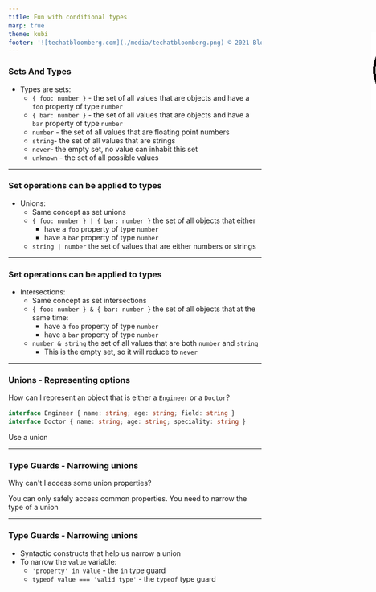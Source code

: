 ```yaml
---
title: Fun with conditional types
marp: true
theme: kubi
footer: '![techatbloomberg.com](./media/techatbloomberg.png) © 2021 Bloomberg Finance L.P. All rights reserved. ![techatbloomberg.com](./media/bloomberg.png)'
---
```


### Sets And Types

* Types are sets:
    * `{ foo: number }` - the set of all values that are objects and have a `foo` property of type `number`
    * `{ bar: number }` - the set of all values that are objects and have a `bar` property of type `number`
    * `number` - the set of all values that are floating point numbers
    * `string`- the set of all values that are strings
    * `never`-  the empty set, no value can inhabit this set
    * `unknown` - the set of all possible values 

----

### Set operations can be applied to types

* Unions:
    * Same concept as set unions <img src="./media/union.png" style="position:absolute; top:120px; left: 950px" />
    * `{ foo: number } | { bar: number }` the set of all objects that either
        * have a `foo` property of type `number`
        * have a `bar` property of type `number`
    * `string | number` the set of values that are either numbers or strings 

---

### Set operations can be applied to types

* Intersections:
    * Same concept as set intersections <img src="./media/intersection.png" style="position:absolute; top:120px; left: 950px" />
    * `{ foo: number } & { bar: number }` the set of all objects that at the same time:
        * have a `foo` property of type `number`
        * have a `bar` property of type `number`
    * `number & string` the set of all values that are both `number` and `string`
        * This is the empty set, so it will reduce to `never`

---

### Unions - Representing options

<question>

How can I represent an object that is either a `Engineer` or a `Doctor`?
```ts
interface Engineer { name: string; age: string; field: string }
interface Doctor { name: string; age: string; speciality: string }
```

</question>

<answer>

Use a union

</answer>

---

### Type Guards - Narrowing unions

<question>

Why can't I access some union properties?

</question>

<answer>

You can only safely access common properties. You need to narrow the type of a union

</answer>

--- 

### Type Guards - Narrowing unions

* Syntactic constructs that help us narrow a union
* To narrow the `value` variable:
    * `'property' in value`  - the `in` type guard
    * `typeof value === 'valid type'` - the `typeof` type guard

